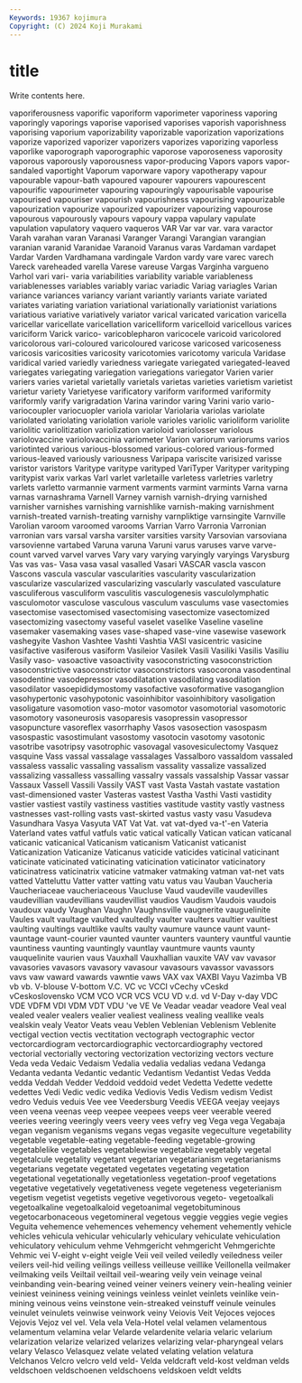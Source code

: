 ```yaml
---
Keywords: 19367 kojimura
Copyright: (C) 2024 Koji Murakami
---
```


# title

Write contents here.



 vaporiferousness vaporific vaporiform vaporimeter vaporiness
vaporing vaporingly vaporings vaporise vaporised vaporises vaporish vaporishness vaporising vaporium
vaporizability vaporizable vaporization vaporizations vaporize vaporized vaporizer vaporizers vaporizes vaporizing
vaporless vaporlike vaporograph vaporographic vaporose vaporoseness vaporosity vaporous vaporously vaporousness
vapor-producing Vapors vapors vapor-sandaled vaportight Vaporum vaporware vapory vapotherapy vapour
vapourable vapour-bath vapoured vapourer vapourers vapourescent vapourific vapourimeter vapouring vapouringly
vapourisable vapourise vapourised vapouriser vapourish vapourishness vapourising vapourizable vapourization vapourize
vapourized vapourizer vapourizing vapourose vapourous vapourously vapours vapoury vappa vapulary
vapulate vapulation vapulatory vaquero vaqueros VAR Var var var. vara
varactor Varah varahan varan Varanasi Varanger Varangi Varangian varangian varanian
varanid Varanidae Varanoid Varanus varas Vardaman vardapet Vardar Varden Vardhamana
vardingale Vardon vardy vare varec varech Vareck vareheaded varella Varese
vareuse Vargas Varginha vargueno Varhol vari vari- varia variabilities variability
variable variableness variablenesses variables variably variac variadic Variag variagles Varian
variance variances variancy variant variantly variants variate variated variates variating
variation variational variationally variationist variations variatious variative variatively variator varical
varicated varication varicella varicellar varicellate varicellation varicelliform varicelloid varicellous varices
variciform Varick varico- varicoblepharon varicocele varicoid varicolored varicolorous vari-coloured varicoloured
varicose varicosed varicoseness varicosis varicosities varicosity varicotomies varicotomy varicula Varidase
varidical varied variedly variedness variegate variegated variegated-leaved variegates variegating variegation
variegations variegator Varien varier variers varies varietal varietally varietals varietas
varieties varietism varietist varietur variety Varietyese varificatory variform variformed variformity
variformly varify varigradation Varina varindor varing Varini vario vario- variocoupler
variocuopler variola variolar Variolaria variolas variolate variolated variolating variolation variole
varioles variolic varioliform variolite variolitic variolitization variolization varioloid variolosser variolous
variolovaccine variolovaccinia variometer Varion variorum variorums varios variotinted various various-blossomed
various-colored various-formed various-leaved variously variousness Varipapa variscite varisized varisse varistor
varistors Varitype varitype varityped VariTyper Varityper varityping varitypist varix varkas
Varl varlet varletaille varletess varletries varletry varlets varletto varmannie varment
varments varmint varmints Varna varna varnas varnashrama Varnell Varney varnish
varnish-drying varnished varnisher varnishes varnishing varnishlike varnish-making varnishment varnish-treated varnish-treating
varnishy varnpliktige varnsingite Varnville Varolian varoom varoomed varooms Varrian Varro
Varronia Varronian varronian vars varsal varsha varsiter varsities varsity Varsovian
varsoviana varsovienne vartabed Varuna varuna Varuni varus varuses varve varve-count
varved varvel varves Vary vary varying varyingly varyings Varysburg Vas
vas vas- Vasa vasa vasal vasalled Vasari VASCAR vascla vascon
Vascons vascula vascular vascularities vascularity vascularization vascularize vascularized vascularizing vascularly
vasculated vasculature vasculiferous vasculiform vasculitis vasculogenesis vasculolymphatic vasculomotor vasculose vasculous
vasculum vasculums vase vasectomies vasectomise vasectomised vasectomising vasectomize vasectomized vasectomizing
vasectomy vaseful vaselet vaselike Vaseline vaseline vasemaker vasemaking vases vase-shaped
vase-vine vasewise vasework vashegyite Vashon Vashtee Vashti Vashtia VASI vasicentric
vasicine vasifactive vasiferous vasiform Vasileior Vasilek Vasili Vasiliki Vasilis Vasiliu
Vasily vaso- vasoactive vasoactivity vasoconstricting vasoconstriction vasoconstrictive vasoconstrictor vasoconstrictors vasocorona
vasodentinal vasodentine vasodepressor vasodilatation vasodilating vasodilation vasodilator vasoepididymostomy vasofactive vasoformative
vasoganglion vasohypertonic vasohypotonic vasoinhibitor vasoinhibitory vasoligation vasoligature vasomotion vaso-motor vasomotor
vasomotorial vasomotoric vasomotory vasoneurosis vasoparesis vasopressin vasopressor vasopuncture vasoreflex vasorrhaphy
Vasos vasosection vasospasm vasospastic vasostimulant vasostomy vasotocin vasotomy vasotonic vasotribe
vasotripsy vasotrophic vasovagal vasovesiculectomy Vasquez vasquine Vass vassal vassalage vassalages
Vassalboro vassaldom vassaled vassaless vassalic vassaling vassalism vassality vassalize vassalized
vassalizing vassalless vassalling vassalry vassals vassalship Vassar vassar Vassaux Vassell
Vassili Vassily VAST vast Vasta Vastah vastate vastation vast-dimensioned vaster
Vasteras vastest Vastha Vasthi Vasti vastidity vastier vastiest vastily vastiness
vastities vastitude vastity vastly vastness vastnesses vast-rolling vasts vast-skirted vastus
vasty vasu Vasudeva Vasundhara Vasya Vasyuta VAT Vat Vat. vat
vat-dyed va-t'-en Vateria Vaterland vates vatful vatfuls vatic vatical vatically
Vatican vatican vaticanal vaticanic vaticanical Vaticanism vaticanism Vaticanist vaticanist Vaticanization
Vaticanize Vaticanus vaticide vaticides vaticinal vaticinant vaticinate vaticinated vaticinating vaticination
vaticinator vaticinatory vaticinatress vaticinatrix vaticine vatmaker vatmaking vatman vat-net vats
vatted Vatteluttu Vatter vatter vatting vatu vatus vau Vauban Vaucheria
Vaucheriaceae vaucheriaceous Vaucluse Vaud vaudeville vaudevilles vaudevillian vaudevillians vaudevillist vaudios
Vaudism Vaudois vaudois vaudoux vaudy Vaughan Vaughn Vaughnsville vaugnerite vauguelinite
Vaules vault vaultage vaulted vaultedly vaulter vaulters vaultier vaultiest vaulting
vaultings vaultlike vaults vaulty vaumure vaunce vaunt vaunt- vauntage vaunt-courier
vaunted vaunter vaunters vauntery vauntful vauntie vauntiness vaunting vauntingly vauntlay
vauntmure vaunts vaunty vauquelinite vaurien vaus Vauxhall Vauxhallian vauxite VAV
vav vavasor vavasories vavasors vavasory vavasour vavasours vavassor vavassors vavs
vaw vaward vawards vawntie vaws VAX vax VAXBI Vayu Vazimba
VB vb vb. V-blouse V-bottom V.C. VC vc VCCI vCechy
vCeskd vCeskoslovensko VCM VCO VCR VCS VCU VD v.d. vd
V-Day v-day VDC VDE VDFM VDI VDM VDT VDU 've
VE Ve Veadar veadar veadore Veal veal vealed vealer vealers
vealier vealiest vealiness vealing veallike veals vealskin vealy Veator Veats
veau Veblen Veblenian Veblenism Veblenite vectigal vection vectis vectitation vectograph
vectographic vector vectorcardiogram vectorcardiographic vectorcardiography vectored vectorial vectorially vectoring vectorization
vectorizing vectors vecture Veda veda Vedaic Vedaism Vedalia vedalia vedalias
vedana Vedanga Vedanta vedanta Vedantic vedantic Vedantism Vedantist Vedas Vedda
vedda Veddah Vedder Veddoid veddoid vedet Vedetta Vedette vedette vedettes
Vedi Vedic vedic vedika Vediovis Vedis Vedism vedism Vedist vedro
Veduis veduis Vee vee Veedersburg Veedis VEEGA veejay veejays veen
veena veenas veep veepee veepees veeps veer veerable veered veeries
veering veeringly veers veery vees vefry veg Vega vega Vegabaja
vegan veganism veganisms vegans vegas vegasite vegeculture vegetability vegetable vegetable-eating
vegetable-feeding vegetable-growing vegetablelike vegetables vegetablewise vegetablize vegetably vegetal vegetalcule vegetality
vegetant vegetarian vegetarianism vegetarianisms vegetarians vegetate vegetated vegetates vegetating vegetation
vegetational vegetationally vegetationless vegetation-proof vegetations vegetative vegetatively vegetativeness vegete vegeteness
vegeterianism vegetism vegetist vegetists vegetive vegetivorous vegeto- vegetoalkali vegetoalkaline vegetoalkaloid
vegetoanimal vegetobituminous vegetocarbonaceous vegetomineral vegetous veggie veggies vegie vegies Veguita
vehemence vehemences vehemency vehement vehemently vehicle vehicles vehicula vehicular vehicularly
vehiculary vehiculate vehiculation vehiculatory vehiculum vehme Vehmgericht vehmgericht Vehmgerichte Vehmic
vei V-eight v-eight veigle Veii veil veiled veiledly veiledness veiler
veilers veil-hid veiling veilings veilless veilleuse veillike Veillonella veilmaker veilmaking
veils Veiltail veiltail veil-wearing veily vein veinage veinal veinbanding vein-bearing
veined veiner veiners veinery vein-healing veinier veiniest veininess veining veinings
veinless veinlet veinlets veinlike vein-mining veinous veins veinstone vein-streaked veinstuff
veinule veinules veinulet veinulets veinwise veinwork veiny Veiovis Veit Vejoces
vejoces Vejovis Vejoz vel vel. Vela vela Vela-Hotel velal velamen
velamentous velamentum velamina velar Velarde velardenite velaria velaric velarium velarization
velarize velarized velarizes velarizing velar-pharyngeal velars velary Velasco Velasquez velate
velated velating velation velatura Velchanos Velcro velcro veld veld- Velda
veldcraft veld-kost veldman velds veldschoen veldschoenen veldschoens veldskoen veldt veldts

